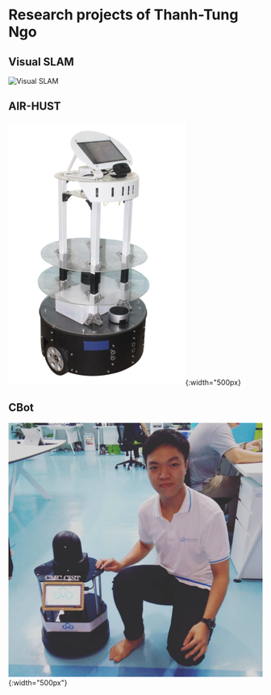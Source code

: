 
# Research projects of Thanh-Tung Ngo

## Visual SLAM
![Visual SLAM](/projects/Visual-SLAM/Visual-SLAM.jpg)

## AIR-HUST
[![AIR-HUST](/projects/AIR-HUST/AIR-HUST.png)](/projects/AIR-HUST/AIR-HUST){:width="500px}

## CBot
![CBot](/projects/CBot/CBot.jpg){:width="500px"}
